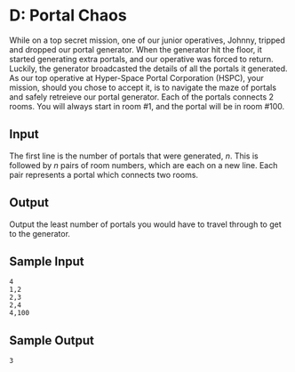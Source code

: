 # D: Portal Chaos

While on a top secret mission, one of our junior operatives, Johnny, tripped
and dropped our portal generator. When the generator hit the floor, it started
generating extra portals, and our operative was forced to return. Luckily, 
the generator broadcasted the details of all the portals it generated. As our top
operative at Hyper-Space Portal Corporation (HSPC), your mission, should you chose
to accept it, is to navigate the maze of portals and safely retreieve our
portal generator. Each of the portals connects 2 rooms. You will always start in
room #1, and the portal will be in room #100. 

## Input

The first line is the number of portals that were generated, $n$. This is
followed by $n$ pairs of room numbers, which are each on a new line. Each pair
represents a portal which connects two rooms.

## Output 

Output the least number of portals you would have to travel through to get to
the generator.

## Sample Input

```
4
1,2
2,3
2,4
4,100
```

## Sample Output

```
3
```
